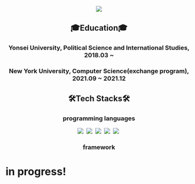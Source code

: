<p align = 'center'>
<img src="https://capsule-render.vercel.app/api?type=transparent&color=auto&height=300&section=header&text=Hyunbin%20Jin&fontSize=90"/></p>
<h2 align = 'center'> 🎓Education🎓 </h2>
<h3 align = 'center'> Yonsei University, Political Science and International Studies, 2018.03 ~ </h3>
<h3 align = 'center'> New York University, Computer Science(exchange program), 2021.09 ~ 2021.12 </h3>
<h2 align = 'center'> 🛠Tech Stacks🛠 </h2>
<h3 align = 'center'> programming languages </h3>
<p align="center">
  <img src="https://img.shields.io/badge/Python-3766AB?style=flat-square&logo=Python&logoColor=white"/></a>&nbsp 
  <img src="https://img.shields.io/badge/R-276DC3?style=flat-square&logo=R&logoColor=white"/></a>&nbsp 
  <img src="https://img.shields.io/badge/-HTML5-%23E44D27?style=flat-square&logo=html5&logoColor=white"/></a>&nbsp 
  <img src="https://img.shields.io/badge/CSS-1572B6?style=flat-square&logo=css3&logoColor=white"/></a>&nbsp 
  <img src="https://img.shields.io/badge/Javascript-F7DF1E?style=flat-square&logo=javascript&logoColor=white"/></a>&nbsp 
</p>

<h3 align = 'center'> framework </h3>


# in progress!

